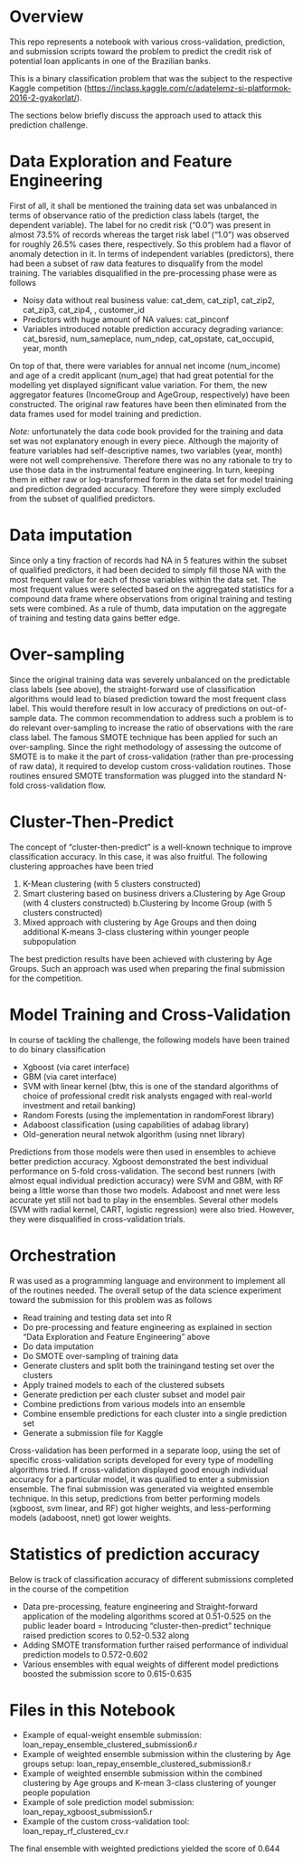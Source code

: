 # Overview
This repo represents a notebook with various cross-validation, prediction, and submission scripts toward the problem to predict the credit risk of potential loan applicants in one of the Brazilian banks. 

This is a binary classification problem that was the subject to the respective Kaggle competition (https://inclass.kaggle.com/c/adatelemz-si-platformok-2016-2-gyakorlat/).

The sections below briefly discuss the approach used to attack this prediction challenge.

# Data Exploration and Feature Engineering
First of all, it shall be mentioned the training data set was unbalanced in terms of observance ratio of the prediction class labels (target, the dependent variable). The label for no credit risk (“0.0”) was present in almost 73.5% of records whereas the target risk label (“1.0”) was observed for roughly 26.5% cases there, respectively. So this problem had a flavor of anomaly detection in it.
In terms of independent variables (predictors), there had been a subset of raw data features to disqualify from the model training. The variables disqualified in the pre-processing phase were as follows
- Noisy data without real business value: cat_dem, cat_zip1, cat_zip2, cat_zip3, cat_zip4, , customer_id
- Predictors with huge amount of NA values: cat_pinconf
- Variables introduced notable prediction accuracy degrading variance: cat_bsresid, num_sameplace, num_ndep, cat_opstate, cat_occupid, year, month

On top of that, there were variables for annual net income (num_income) and age of a credit applicant (num_age) that had great potential for the modelling yet displayed significant value variation. For them, the new aggregator features (IncomeGroup and AgeGroup, respectively) have been constructed. The original raw features have been then eliminated from the data frames used for model training and prediction.

*Note:* unfortunately the data code book provided for the training and data set was not explanatory enough in every piece. Although the majority of feature variables had self-descriptive names, two variables (year, month) were not well comprehensive. Therefore there was no any rationale to try to use those data in the instrumental feature engineering. In turn, keeping them in either raw or log-transformed form in the data set for model training and prediction degraded accuracy. Therefore they were simply excluded from the subset of qualified predictors.

# Data imputation
Since only a tiny fraction of records had NA in 5 features within the subset of qualified predictors, it had been decided to simply fill those NA with the most frequent value for each of those variables within the data set. The most frequent values were selected based on the aggregated statistics for a compound data frame where observations from original training and testing sets were combined. As a rule of thumb, data imputation on the aggregate of training and testing data gains better edge.

# Over-sampling
Since the original training data was severely unbalanced on the predictable class labels (see above), the straight-forward use of classification algorithms would lead to biased prediction toward the most frequent class label. This would therefore result in low accuracy of predictions on out-of-sample data.
The common recommendation to address such a problem is to do relevant over-sampling to increase the ratio of observations with the rare class label. The famous SMOTE technique has been applied for such an over-sampling.
Since the right methodology of assessing the outcome of SMOTE is to make it the part of cross-validation (rather than pre-processing of raw data), it required to develop custom cross-validation routines. Those routines ensured SMOTE transformation was plugged into the standard N-fold cross-validation flow.

# Cluster-Then-Predict
The concept of “cluster-then-predict” is a well-known technique to improve classification accuracy. In this case, it was also fruitful. The following clustering approaches have been tried
1. K-Mean clustering (with 5 clusters constructed)
2. Smart clustering based on business drivers
  a.Clustering by Age Group (with 4 clusters constructed)
  b.Clustering by Income Group (with 5 clusters constructed)
3. Mixed approach with clustering by Age Groups and then doing additional K-means 3-class clustering within younger people subpopulation

The best prediction results have been achieved with clustering by Age Groups. Such an approach was used when preparing the final submission for the competition.

# Model Training and Cross-Validation
In course of tackling the challenge, the following models have been trained to do binary classification
- Xgboost (via caret interface)
- GBM (via caret interface)
- SVM with linear kernel (btw, this is one of the standard algorithms of choice of professional credit risk analysts engaged with real-world investment and retail banking)
- Random Forests (using the implementation in randomForest library)
- Adaboost classification (using capabilities of adabag library)
- Old-generation neural netwok algorithm (using nnet library)

Predictions from those models were then used in ensembles to achieve better prediction accuracy.
Xgboost demonstrated the best individual performance on 5-fold cross-validation. The second best runners (with almost equal individual prediction accuracy) were SVM and GBM, with RF being a little worse than those two models. Adaboost and nnet were less accurate yet still not bad to play in the ensembles.
Several other models (SVM with radial kernel, CART, logistic regression) were also tried. However, they were disqualified in cross-validation trials.

# Orchestration
R was used as a programming language and environment to implement all of the routines needed. The overall setup of the data science experiment toward the submission for this problem was as follows
- Read training and testing data set into R
- Do pre-processing and feature engineering as explained in section “Data Exploration and Feature Engineering” above
- Do data imputation
- Do SMOTE over-sampling of training data
- Generate clusters and split both the trainingand testing set over the clusters
- Apply trained models to each of the clustered subsets
- Generate prediction per each cluster subset and model pair
- Combine predictions from various models into an ensemble
- Combine ensemble predictions for each cluster into a single prediction set
- Generate a submission file for Kaggle

Cross-validation has been performed in a separate loop, using the set of specific cross-validation scripts developed for every type of modelling algorithms tried. If cross-validation displayed good enough individual accuracy for a particular model, it was qualified to enter a submission ensemble.
The final submission was generated via weighted ensemble technique. In this setup, predictions from better performing models (xgboost, svm linear, and RF) got higher weights, and less-performing models (adaboost, nnet) got lower weights.

# Statistics of prediction accuracy
Below is track of classification accuracy of different submissions completed in the course of the competition
- Data pre-processing, feature engineering and Straight-forward application of the modeling algorithms scored at 0.51-0.525 on the public leader board
= Introducing “cluster-then-predict” technique raised prediction scores to 0.52-0.532 along
- Adding SMOTE transformation further raised performance of individual prediction models to 0.572-0.602
- Various ensembles with equal weights of different model predictions boosted the submission score to 0.615-0.635

# Files in this Notebook
- Example of equal-weight ensemble submission: loan_repay_ensemble_clustered_submission6.r
- Example of weighted ensemble submission within the clustering by Age groups setup: loan_repay_ensemble_clustered_submission8.r
- Example of weighted ensemble submission within the combined clustering by Age groups and K-mean 3-class clustering of younger people population
- Example of sole prediction model submission: loan_repay_xgboost_submission5.r
- Example of the custom cross-validation tool: loan_repay_rf_clustered_cv.r

The final ensemble with weighted predictions yielded the score of 0.644

